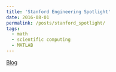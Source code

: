 ```yaml
---
title: 'Stanford Engineering Spotlight'
date: 2016-08-01
permalink: /posts/stanford_spotlight/
tags:
  - math
  - scientific computing
  - MATLAB
---
```


[Blog](https://engineering.stanford.edu/spotlight/danielle-maddix)
